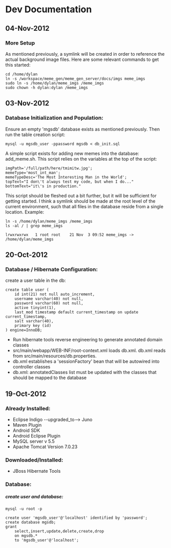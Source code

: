 Dev Documentation
====================
## 04-Nov-2012
### More Setup
As mentioned previously, a symlink will be created in order to reference the actual background image files.  Here are some relevant commands to get this started:

    cd /home/dylan
    ln -s /workspace/meme_gen/meme_gen_server/docs/imgs meme_imgs 
    sudo ln -s /home/dylan/meme_imgs /meme_imgs
    sudo chown -h dylan:dylan /meme_imgs
    

## 03-Nov-2012
### Database Initialization and Population:
Ensure an empty 'mgsdb' database exists as mentioned previously.  Then run the table creation script:

    mysql -u mgsdb_user -ppassword mgsdb < db_init.sql

A simple script exists for adding new memes into the database: add_meme.sh.  This script relies on the variables at the top of the script:


    imgPath='/full/path/here/tmimitw.jpg';
    memeType='most_int_man';
    memeTypeDesc='The Most Interesting Man in the World';
    topText="I don\'t always test my code, but when I do..."
    bottomText="it\'s in production."

This script should be fleshed out a bit further, but it will be sufficient for getting started.  I think a symlink should be made at the root level of the current environment, such that all files in the database reside from a single location.  Example:

    ln -s /home/dylan/meme_imgs /meme_imgs
    ls -al / | grep meme_imgs

    lrwxrwxrwx   1 root root    21 Nov  3 09:52 meme_imgs -> /home/dylan/meme_imgs

    


## 20-Oct-2012
### Database / Hibernate Configuration:
create a user table in the db:  
    
    create table user (
        id int(21) not null auto_increment,
        username varchar(40) not null,
        password varchar(60) not null,
        active tinyint(1),
        last_mod timestamp default current_timestamp on update current_timestamp,
        salt varchar(40),
        primary key (id)
    ) engine=InnoDB;	

+ Run hibernate tools reverse engineering to generate annotated domain classes
+ src/main/webapp/WEB-INF/root-context.xml loads db.xml.  db.xml reads from src/main/resources/db.properties.
+ db.xml establishes a 'sessionFactory' bean that will be autowired into controller classes
+ db.xml: annotatedClasses list must be updated with the classes that should be mapped to the database
	
	

## 19-Oct-2012

### Already Installed:
+ Eclipse Indigo --upgraded_to--> Juno
+ Maven Plugin
+ Android SDK
+ Android Eclipse Plugin
+ MySQL server v 5.5
+ Apache Tomcat Version 7.0.23

### Downloaded/Installed:
+ JBoss Hibernate Tools

### Database:

##### create user and database:

	mysql -u root -p
	
	create user 'mgsdb_user'@'localhost' identified by 'password';
	create database mgsdb;
	grant  
		select,insert,update,delete,create,drop
		on mgsdb.*
		to 'mgsdb_user'@'localhost';
